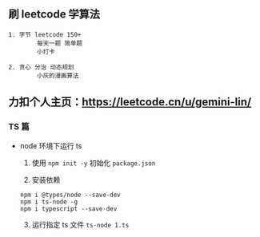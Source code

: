 ## 刷 leetcode 学算法

    1. 字节 leetcode 150+
            每天一题 简单题
            小打卡

    2. 贪心 分治 动态规划
            小灰的漫画算法
            
## 力扣个人主页：https://leetcode.cn/u/gemini-lin/

### TS 篇

- node 环境下运行 ts

  1. 使用 `npm init -y` 初始化 `package.json`
  
  2. 安装依赖

  ```
  npm i @types/node --save-dev
  npm i ts-node -g
  npm i typescript --save-dev
  ```

  3. 运行指定 ts 文件 `ts-node 1.ts`
